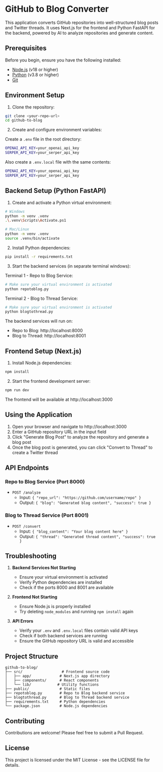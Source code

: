 # GitHub to Blog Converter

This application converts GitHub repositories into well-structured blog posts and Twitter threads. It uses Next.js for the frontend and Python FastAPI for the backend, powered by AI to analyze repositories and generate content.

## Prerequisites

Before you begin, ensure you have the following installed:
- [Node.js](https://nodejs.org/) (v18 or higher)
- [Python](https://python.org/) (v3.8 or higher)
- [Git](https://git-scm.com/)

## Environment Setup

1. Clone the repository:
```bash
git clone <your-repo-url>
cd github-to-blog
```

2. Create and configure environment variables:

Create a `.env` file in the root directory:
```bash
OPENAI_API_KEY=your_openai_api_key
SERPER_API_KEY=your_serper_api_key
```

Also create a `.env.local` file with the same contents:
```bash
OPENAI_API_KEY=your_openai_api_key
SERPER_API_KEY=your_serper_api_key
```

## Backend Setup (Python FastAPI)

1. Create and activate a Python virtual environment:
```bash
# Windows
python -m venv .venv
.\.venv\Scripts\Activate.ps1

# Mac/Linux
python -m venv .venv
source .venv/bin/activate
```

2. Install Python dependencies:
```bash
pip install -r requirements.txt
```

3. Start the backend services (in separate terminal windows):

Terminal 1 - Repo to Blog Service:
```bash
# Make sure your virtual environment is activated
python repotoblog.py
```

Terminal 2 - Blog to Thread Service:
```bash
# Make sure your virtual environment is activated
python blogtothread.py
```

The backend services will run on:
- Repo to Blog: http://localhost:8000
- Blog to Thread: http://localhost:8001

## Frontend Setup (Next.js)

1. Install Node.js dependencies:
```bash
npm install
```

2. Start the frontend development server:
```bash
npm run dev
```

The frontend will be available at http://localhost:3000

## Using the Application

1. Open your browser and navigate to http://localhost:3000
2. Enter a GitHub repository URL in the input field
3. Click "Generate Blog Post" to analyze the repository and generate a blog post
4. Once the blog post is generated, you can click "Convert to Thread" to create a Twitter thread

## API Endpoints

### Repo to Blog Service (Port 8000)
- `POST /analyze`
  - Input: `{ "repo_url": "https://github.com/username/repo" }`
  - Output: `{ "blog": "Generated blog content", "success": true }`

### Blog to Thread Service (Port 8001)
- `POST /convert`
  - Input: `{ "blog_content": "Your blog content here" }`
  - Output: `{ "thread": "Generated thread content", "success": true }`

## Troubleshooting

1. **Backend Services Not Starting**
   - Ensure your virtual environment is activated
   - Verify Python dependencies are installed
   - Check if the ports 8000 and 8001 are available

2. **Frontend Not Starting**
   - Ensure Node.js is properly installed
   - Try deleting `node_modules` and running `npm install` again

3. **API Errors**
   - Verify your `.env` and `.env.local` files contain valid API keys
   - Check if both backend services are running
   - Ensure the GitHub repository URL is valid and accessible

## Project Structure

```
github-to-blog/
├── src/                  # Frontend source code
│   ├── app/             # Next.js app directory
│   ├── components/      # React components
│   └── lib/            # Utility functions
├── public/              # Static files
├── repotoblog.py        # Repo to Blog backend service
├── blogtothread.py      # Blog to Thread backend service
├── requirements.txt     # Python dependencies
└── package.json         # Node.js dependencies
```

## Contributing

Contributions are welcome! Please feel free to submit a Pull Request.

## License

This project is licensed under the MIT License - see the LICENSE file for details.
